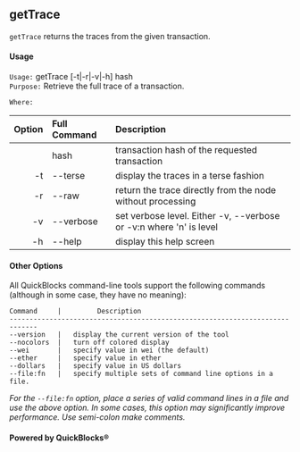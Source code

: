 ## getTrace

`getTrace` returns the traces from the given transaction.
#### Usage

`Usage:`    getTrace [-t|-r|-v|-h] hash  
`Purpose:`  Retrieve the full trace of a transaction.
             
`Where:`  

| Option | Full Command | Description |
| -------: | :------- | :------- |
|  | hash | transaction hash of the requested transaction |
| -t | --terse | display the traces in a terse fashion |
| -r | --raw | return the trace directly from the node without processing |
| -v | --verbose | set verbose level. Either -v, --verbose or -v:n where 'n' is level |
| -h | --help | display this help screen |

#### Other Options

All QuickBlocks command-line tools support the following commands (although in some case, they have no meaning):

    Command     |         Description
    -----------------------------------------------------------------------------
    --version   |   display the current version of the tool
    --nocolors  |   turn off colored display
    --wei       |   specify value in wei (the default)
    --ether     |   specify value in ether
    --dollars   |   specify value in US dollars
    --file:fn   |   specify multiple sets of command line options in a file.
*For the `--file:fn` option, place a series of valid command lines in a file and use the above option. In some cases, this option may significantly improve performance. Use semi-colon make comments.*

#### Powered by QuickBlocks&reg;

